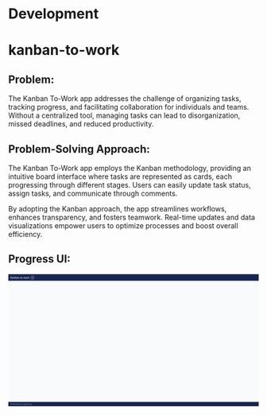# Development
# kanban-to-work
## Problem:
The Kanban To-Work app addresses the challenge of organizing tasks, tracking progress, and facilitating collaboration for individuals and teams. Without a centralized tool, managing tasks can lead to disorganization, missed deadlines, and reduced productivity.

## Problem-Solving Approach:
The Kanban To-Work app employs the Kanban methodology, providing an intuitive board interface where tasks are represented as cards, each progressing through different stages. Users can easily update task status, assign tasks, and communicate through comments.

By adopting the Kanban approach, the app streamlines workflows, enhances transparency, and fosters teamwork. Real-time updates and data visualizations empower users to optimize processes and boost overall efficiency.

## Progress UI:
![Alt text](img/ui.png)
